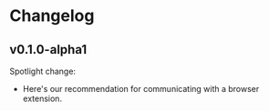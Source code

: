 # Changelog

## v0.1.0-alpha1

Spotlight change:

- Here's our recommendation for communicating with a browser extension.
